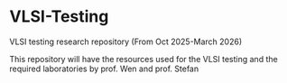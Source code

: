 # VLSI-Testing
VLSI testing research repository (From Oct 2025-March 2026)

This repository will have the resources used for the VLSI testing and the required laboratories by prof. Wen and prof. Stefan
